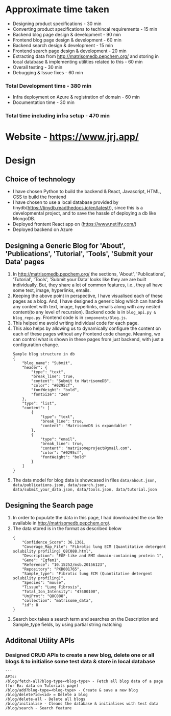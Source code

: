 # 
# Approximate time taken
- Designing product specifications - 30 min
- Converting product specifications to techincal requirements - 15 min
- Backend blog page design & development - 90 min
- Frontend blog page design & development - 60 min
- Backend search design & development - 15 min
- Frontend search page design & development - 20 min
- Extracting data from http://matrisomedb.pepchem.org/ and storing in local database & implementing utilities related to this - 60 min
- Overall testing - 30 min
- Debugging & Issue fixes - 60 min
### Total Development time - 380 min
- Infra deployment on Azure & registration of domain - 60 min
- Documentation time - 30 min
### Total time including infra setup - 470 min
#

#
# Website - https://www.jrj.app/

# Design
## Choice of technology
- I have chosen Python to build the backend & React, Javascript, HTML, CSS to build the frontend
- I have chosen to use a local database provided by tinydb(https://tinydb.readthedocs.io/en/latest/), since this is a developmental project, and to save the hassle of deploying a db like MongoDB.
- Deployed frontent React app on (https://www.netlify.com/)
- Deployed backend on Azure

## Designing a Generic Blog for 'About', 'Publications', 'Tutorial', 'Tools', 'Submit your Data' pages
1. In http://matrisomedb.pepchem.org/ the sections, 'About', 'Publications', 'Tutorial', 'Tools', 'Submit your Data' looks like they are are built individually. But, they share a lot of common features, i.e., they all have some text, image, hyperlinks, emails.
2. Keeping the above point in perspective, I have visualised each of these pages as a blog. And, I have designed a generic blog which can handle any content with text, image, hyperlinks, emails along with any nested content(to any level of recursion). Backend code is in ```blog_api.py & blog_repo.py```. Frontend code is in ```components/Blog.js```.
3. This helped me avoid writing individual code for each page.
4. This also helps by allowing us to dynamically configure the content on each of these pages without any Frontend code change. Meaning, we can control what is shown in these pages from just backend, with just a configuration change.
    ```
    Sample blog structure in db
    {
        "blog_name": "Submit",
        "header": {
            "type": "text",
            "break_line": true,
            "content": "Submit to MatrisomeDB",
            "color": "#0295cf",
            "fontWeight": "bold",
            "fontSize": "2em"
        },
        "type": "list",
        "content": [
            {
                "type": "text",
                "break_line": true,
                "content": "MatrisomeDB is expandable! "
            },
            {
                "type": "email",
                "break_line": true,
                "content": "matrisomeproject@gmail.com",
                "color": "#0295cf",
                "fontWeight": "bold"
            }
        ]
    }
    ```
5. The data model for blog data is showcased in files ```data/about.json, data/publications.json, data/search.json, data/submit_your_data.json, data/tools.json, data/tutorial.json```

## Designing the Search page
1. In order to populate the data in this page, I had downloaded the csv file available in http://matrisomedb.pepchem.org/.
2. The data stored is in the format as described below
    ```
    {
        "Confidence_Score": 36.1361,
        "Coverage_Map_File": "Fibrotic lung ECM (Quantitative detergent solubility profiling)_Q8C088.html",
        "Description": "EGF-like and EMI domain-containing protein 1",
        "Gene": "Egfem1",
        "Reference": "10.15252/msb.20156123",
        "Repository": "PXD001765",
        "Sample_type": "Fibrotic lung ECM (Quantitative detergent solubility profiling)",
        "Species": "mouse",
        "Tissue": "Lung Fibrosis",
        "Total_Ion_Intensity": "47400100",
        "UniProt": "Q8C088",
        "collection": "matrisome_data",
        "id": 8
    }
    ```
3. Search box takes a search term and searches on the Description and Sample_type fields, by using partial string matching

## Additonal Utility APIs
### Designed CRUD APIs to create a new blog, delete one or all blogs & to initialise some test data & store in local database
    ```
    APIs:
    /blog/fetch-all?blog-type=<blog-type> - Fetch all blog data of a page (for Ex: data on Tutorials page)
    /blog/add?blog-type=<blog-type> - Create & save a new blog
    /blog/delete?id=<id> = Delete a blog
    /blog/delete-all - Delete all blogs
    /blog/initialise - Cleans the database & initialises with test data
    /blog/search - Search feature
